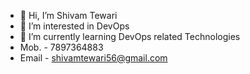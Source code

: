 - 👋 Hi, I’m Shivam Tewari
- 👀 I’m interested in DevOps
- 🌱 I’m currently learning DevOps related Technologies 
-  Mob. - 7897364883
-  Email - shivamtewari56@gmail.com

<!---
shivamtewari56/shivamtewari56 is a ✨ special ✨ repository because its `README.md` (this file) appears on your GitHub profile.
You can click the Preview link to take a look at your changes.
--->
